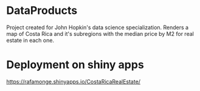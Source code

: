 # DataProducts

Project created for John Hopkin's data science specialization. Renders a map of Costa Rica and it's subregions with the median price by M2 for real estate in each one.

# Deployment on shiny apps

 https://rafamonge.shinyapps.io/CostaRicaRealEstate/
